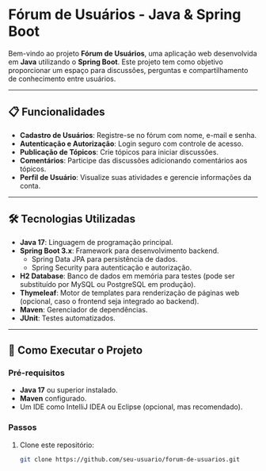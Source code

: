# Fórum de Usuários - Java & Spring Boot

Bem-vindo ao projeto **Fórum de Usuários**, uma aplicação web desenvolvida em **Java** utilizando o **Spring Boot**. Este projeto tem como objetivo proporcionar um espaço para discussões, perguntas e compartilhamento de conhecimento entre usuários.

---

## 📋 Funcionalidades

- **Cadastro de Usuários**: Registre-se no fórum com nome, e-mail e senha.
- **Autenticação e Autorização**: Login seguro com controle de acesso.
- **Publicação de Tópicos**: Crie tópicos para iniciar discussões.
- **Comentários**: Participe das discussões adicionando comentários aos tópicos.
- **Perfil de Usuário**: Visualize suas atividades e gerencie informações da conta.

---

## 🛠️ Tecnologias Utilizadas

- **Java 17**: Linguagem de programação principal.
- **Spring Boot 3.x**: Framework para desenvolvimento backend.
  - Spring Data JPA para persistência de dados.
  - Spring Security para autenticação e autorização.
- **H2 Database**: Banco de dados em memória para testes (pode ser substituído por MySQL ou PostgreSQL em produção).
- **Thymeleaf**: Motor de templates para renderização de páginas web (opcional, caso o frontend seja integrado ao backend).
- **Maven**: Gerenciador de dependências.
- **JUnit**: Testes automatizados.

---

## 🚀 Como Executar o Projeto

### Pré-requisitos

- **Java 17** ou superior instalado.
- **Maven** configurado.
- Um IDE como IntelliJ IDEA ou Eclipse (opcional, mas recomendado).

### Passos

1. Clone este repositório:
   ```bash
   git clone https://github.com/seu-usuario/forum-de-usuarios.git
